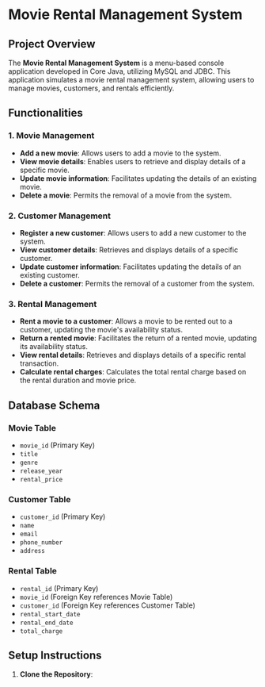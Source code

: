 # Movie Rental Management System

## Project Overview

The **Movie Rental Management System** is a menu-based console application developed in Core Java, utilizing MySQL and JDBC. This application simulates a movie rental management system, allowing users to manage movies, customers, and rentals efficiently.

## Functionalities

### 1. Movie Management
- **Add a new movie**: Allows users to add a movie to the system.
- **View movie details**: Enables users to retrieve and display details of a specific movie.
- **Update movie information**: Facilitates updating the details of an existing movie.
- **Delete a movie**: Permits the removal of a movie from the system.

### 2. Customer Management
- **Register a new customer**: Allows users to add a new customer to the system.
- **View customer details**: Retrieves and displays details of a specific customer.
- **Update customer information**: Facilitates updating the details of an existing customer.
- **Delete a customer**: Permits the removal of a customer from the system.

### 3. Rental Management
- **Rent a movie to a customer**: Allows a movie to be rented out to a customer, updating the movie's availability status.
- **Return a rented movie**: Facilitates the return of a rented movie, updating its availability status.
- **View rental details**: Retrieves and displays details of a specific rental transaction.
- **Calculate rental charges**: Calculates the total rental charge based on the rental duration and movie price.

## Database Schema

### Movie Table
- `movie_id` (Primary Key)
- `title`
- `genre`
- `release_year`
- `rental_price`

### Customer Table
- `customer_id` (Primary Key)
- `name`
- `email`
- `phone_number`
- `address`

### Rental Table
- `rental_id` (Primary Key)
- `movie_id` (Foreign Key references Movie Table)
- `customer_id` (Foreign Key references Customer Table)
- `rental_start_date`
- `rental_end_date`
- `total_charge`

## Setup Instructions

1. **Clone the Repository**:  
